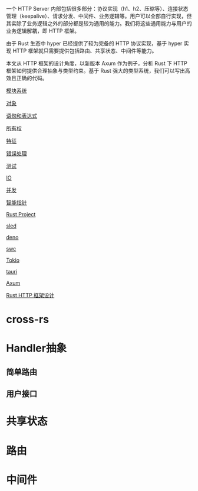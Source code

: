 一个 HTTP Server 内部包括很多部分：协议实现（h1、h2、压缩等）、连接状态管理（keepalive）、请求分发、中间件、业务逻辑等。用户可以全部自行实现，但其实除了业务逻辑之外的部分都是较为通用的能力。我们将这些通用能力与用户的业务逻辑解耦，即 HTTP 框架。

由于 Rust 生态中 hyper 已经提供了较为完备的 HTTP 协议实现，基于 hyper 实现 HTTP 框架就只需要提供包括路由、共享状态、中间件等能力。

本文从 HTTP 框架的设计角度，以新版本 Axum 作为例子，分析 Rust 下 HTTP 框架如何提供合理抽象与类型约束。基于 Rust 强大的类型系统，我们可以写出高效且正确的代码。

[模块系统](Rust+2687f1d2-34a9-4664-b1ca-fec910595b5f/%E6%A8%A1%E5%9D%97%E7%B3%BB%E7%BB%9F%2022035592-48eb-4872-a489-3792bf6bab04.md)

[对象](Rust+2687f1d2-34a9-4664-b1ca-fec910595b5f/%E5%AF%B9%E8%B1%A1%200649297a-9d43-4f6e-8120-4fb4043c294c.md)

[语句和表达式](Rust+2687f1d2-34a9-4664-b1ca-fec910595b5f/%E8%AF%AD%E5%8F%A5%E5%92%8C%E8%A1%A8%E8%BE%BE%E5%BC%8F%2084db870a-8016-4dcf-a456-c84607f23ca6.md)

[所有权](Rust+2687f1d2-34a9-4664-b1ca-fec910595b5f/%E6%89%80%E6%9C%89%E6%9D%83%209ef06b26-0662-4377-b327-996f12e647fe.md)

[特征](Rust+2687f1d2-34a9-4664-b1ca-fec910595b5f/%E7%89%B9%E5%BE%81%20e22a0c27-4058-4877-bff2-261db33c3e2e.md)

[错误处理](Rust+2687f1d2-34a9-4664-b1ca-fec910595b5f/%E9%94%99%E8%AF%AF%E5%A4%84%E7%90%86%20ed40a466-cf05-450b-9633-43aaa5b3f60a.md)

[测试](Rust+2687f1d2-34a9-4664-b1ca-fec910595b5f/%E6%B5%8B%E8%AF%95%20aca18818-d0d2-4c07-b2ab-e983aaedec2f.md)

[IO](Rust+2687f1d2-34a9-4664-b1ca-fec910595b5f/IO%20c0e01ce5-6f0e-4ae5-9f9a-1e3601c9f4ce.md)

[并发](Rust+2687f1d2-34a9-4664-b1ca-fec910595b5f/%E5%B9%B6%E5%8F%91%20a6e44b28-d08e-4dc6-9a5c-49a1a65ec502.md)

[智能指针](Rust+2687f1d2-34a9-4664-b1ca-fec910595b5f/%E6%99%BA%E8%83%BD%E6%8C%87%E9%92%88%209dfdab6e-ae95-4162-a4d1-130c27d99314.md)

[Rust Project](Rust+2687f1d2-34a9-4664-b1ca-fec910595b5f/Rust+Project%2056d6919a-34e7-4f7e-b029-0b7f8661202c.md)



[sled](Rust+Project+56d6919a-34e7-4f7e-b029-0b7f8661202c/sled%20fe57165b-3415-4a8f-983c-752a43038cf1.md)



[deno](Rust+Project+56d6919a-34e7-4f7e-b029-0b7f8661202c/deno%208dc16b27-9d36-43c9-8a81-8fd25f008483.md)

[swc](Rust+Project+56d6919a-34e7-4f7e-b029-0b7f8661202c/swc%2076ebed0b-8079-4a8e-8557-a114f1451348.md)

[Tokio](Rust+Project+56d6919a-34e7-4f7e-b029-0b7f8661202c/Tokio%20d52c851b-b95b-4c5e-9586-9c3bad73b96d.md)

[tauri](Rust+Project+56d6919a-34e7-4f7e-b029-0b7f8661202c/tauri%20af07601a-23ae-49d3-9830-18419599cd76.md)



[Axum](Rust+Project+56d6919a-34e7-4f7e-b029-0b7f8661202c/Axum%20c07a9547-1bac-485c-90cf-f6fbde79f6d2.md)

[Rust HTTP 框架设计](Rust+Project+56d6919a-34e7-4f7e-b029-0b7f8661202c/Rust+HTTP+%E6%A1%86%E6%9E%B6%E8%AE%BE%E8%AE%A1%20ddf7af6f-1c72-4392-9524-3280a03acfce.md)

# cross-rs











# Handler抽象

## 简单路由

## 用户接口

# 共享状态

# 路由

# 中间件

